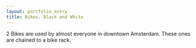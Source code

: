 ```yaml
---
layout: portfolio_entry
title: Bikes, Black and White
---
```

2 Bikes are used by almost everyone in downtown Amsterdam. These ones are chained to a bike rack.
